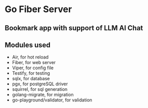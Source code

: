 # Go Fiber Server

## Bookmark app with support of LLM AI Chat
## Modules used
- Air, for hot reload
- Fiber, for web server
- Viper, for config file
- Testify, for testing
- sqlx, for database
- pgx, for postgreSQL driver
- squirrel, for sql generation
- golang-migrate, for migration
- go-playground/validator, for validation